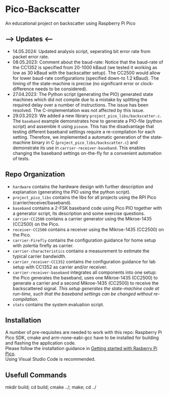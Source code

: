 # Pico-Backscatter
An educational project on backscatter using Raspberry Pi Pico

## --> Updates <--
- 14.05.2024: Updated analysis script, seperating bit error rate from packet error rate.
- 08.05.2023: Comment about the baud-rate: Notice that the baud-rate of the CC1352 is specified from 20-1000 kBaud (we tested it working as low as 30 kBaud with the backscatter setup). The CC2500 would allow for lower baud-rate configurations (specified down-to 1.2 kBaud). The timing of the state-machine is precise (no significant error or clock-difference needs to be considered).
- 27.04.2023: The Python script (generating the PIO) generated state machines which did not compile due to a mistake by splitting the required delay over a number of instructions. The issue has been resolved. The C-implementation was not affected by this issue.
- 29.03.2023: We added a new library `project_pico_libs/backscatter.c`. The `baseband` example demonstrates how to generate a PIO-file (python script) and assemble it using `pioasm`. This has the disadvantage that testing different baseband settings require a re-compilation for each setting. Therefore, we implemented a automatic generation of the state-machine binary in C (`project_pico_libs/backscatter.c`) and demonstrate its use in `carrier-receiver-baseband`. This enables changing the baseband settings on-the-fly for a convenient automation of tests.

## Repo Organization
- `hardware` contains the hardware design with further description and explanation (generating the PIO using the python script).
- `project_pico_libs` contains the libs for all projects using the RPI Pico (carrier/receiver/baseband).
- `baseband` contains a 2-FSK baseband code using Pico PIO together with a generator script, its description and some exercise questions.
- `carrier-CC2500` contains a carrier generator using the Mikroe-1435 (CC2500) on the Pico.
- `receiver-CC2500` contains a receiver using the Mikroe-1435 (CC2500) on the Pico.
- `carrier-Firefly` contains the configuration guidance for home setup with zolertia firefly as carrier.
- `carrier-characteristics` contains a measurement to estimate the typical carrier bandwidth.
- `carrier_receiver-CC1352` contains the configuration guidance for lab setup with CC1352 as carrier and/or receiver.
- `carrier-receiver-baseband` integrates all components into one setup: the Pico generates the baseband, uses one Mikroe-1435 (CC2500) to generate a carrier and a second Mikroe-1435 (CC2500) to receive the backscattered signal. _This setup generates the state-machine code at run-time, such that the baseband settings can be changed without re-compilation._
- `stats` contains the system evaluation script.

## Installation
A number of pre-requisites are needed to work with this repo:
Raspberry Pi Pico SDK, cmake and arm-none-eabi-gcc have to be installed for building and flashing the application code.
<br>Please follow the installation guidance in [Getting started with Rasberry Pi Pico](https://datasheets.raspberrypi.com/pico/getting-started-with-pico.pdf).
<br>Using Visual Studio Code is recommended.

## Usefull Commands

mkdir build; cd build; cmake ../; make; cd ../
